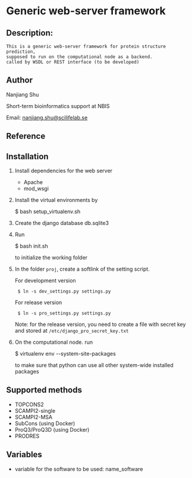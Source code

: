 # Generic web-server framework 

## Description:
    This is a generic web-server framework for protein structure prediction,
    supposed to run on the computational node as a backend.
    called by WSDL or REST interface (to be developed)

## Author
Nanjiang Shu

Short-term bioinformatics support at NBIS

Email: nanjiang.shu@scilifelab.se

## Reference

## Installation

1. Install dependencies for the web server
    * Apache
    * mod\_wsgi

2. Install the virtual environments by 

    $ bash setup_virtualenv.sh

3. Create the django database db.sqlite3

4. Run 

    $ bash init.sh

    to initialize the working folder

5. In the folder `proj`, create a softlink of the setting script.

    For development version

        $ ln -s dev_settings.py settings.py

    For release version

        $ ln -s pro_settings.py settings.py

    Note: for the release version, you need to create a file with secret key
    and stored at `/etc/django_pro_secret_key.txt`

6.  On the computational node. run 

    $ virtualenv env --system-site-packages

    to make sure that python can use all other system-wide installed packages


## Supported methods

* TOPCONS2
* SCAMPI2-single
* SCAMPI2-MSA
* SubCons (using Docker)
* ProQ3/ProQ3D (using Docker)
* PRODRES

## Variables 

* variable for the software to be used: name\_software

